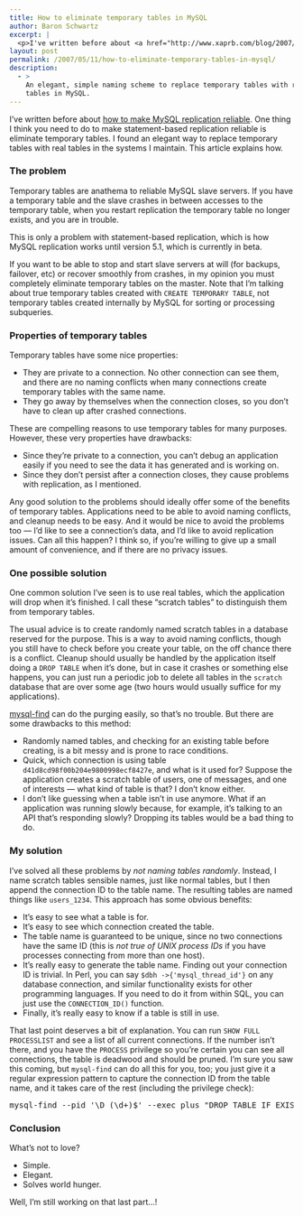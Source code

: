 ```yaml
---
title: How to eliminate temporary tables in MySQL
author: Baron Schwartz
excerpt: |
  <p>I've written before about <a href="http://www.xaprb.com/blog/2007/01/20/how-to-make-mysql-replication-reliable/">how to make MySQL replication reliable</a>.  One thing I think you need to do to make statement-based replication reliable is eliminate temporary tables.  I found an elegant way to replace temporary tables with real tables in the systems I maintain.  This article explains how.</p>
layout: post
permalink: /2007/05/11/how-to-eliminate-temporary-tables-in-mysql/
description:
  - >
    An elegant, simple naming scheme to replace temporary tables with real scratch
    tables in MySQL.
---
```

I&#8217;ve written before about [how to make MySQL replication reliable][1]. One thing I think you need to do to make statement-based replication reliable is eliminate temporary tables. I found an elegant way to replace temporary tables with real tables in the systems I maintain. This article explains how.

### The problem

Temporary tables are anathema to reliable MySQL slave servers. If you have a temporary table and the slave crashes in between accesses to the temporary table, when you restart replication the temporary table no longer exists, and you are in trouble.

This is only a problem with statement-based replication, which is how MySQL replication works until version 5.1, which is currently in beta.

If you want to be able to stop and start slave servers at will (for backups, failover, etc) or recover smoothly from crashes, in my opinion you must completely eliminate temporary tables on the master. Note that I&#8217;m talking about true temporary tables created with `CREATE TEMPORARY TABLE`, not temporary tables created internally by MySQL for sorting or processing subqueries.

### Properties of temporary tables

Temporary tables have some nice properties:

*   They are private to a connection. No other connection can see them, and there are no naming conflicts when many connections create temporary tables with the same name.
*   They go away by themselves when the connection closes, so you don&#8217;t have to clean up after crashed connections.

These are compelling reasons to use temporary tables for many purposes. However, these very properties have drawbacks:

*   Since they&#8217;re private to a connection, you can&#8217;t debug an application easily if you need to see the data it has generated and is working on.
*   Since they don&#8217;t persist after a connection closes, they cause problems with replication, as I mentioned.

Any good solution to the problems should ideally offer some of the benefits of temporary tables. Applications need to be able to avoid naming conflicts, and cleanup needs to be easy. And it would be nice to avoid the problems too &#8212; I&#8217;d like to see a connection&#8217;s data, and I&#8217;d like to avoid replication issues. Can all this happen? I think so, if you&#8217;re willing to give up a small amount of convenience, and if there are no privacy issues.

### One possible solution

One common solution I&#8217;ve seen is to use real tables, which the application will drop when it&#8217;s finished. I call these &#8220;scratch tables&#8221; to distinguish them from temporary tables.

The usual advice is to create randomly named scratch tables in a database reserved for the purpose. This is a way to avoid naming conflicts, though you still have to check before you create your table, on the off chance there is a conflict. Cleanup should usually be handled by the application itself doing a `DROP TABLE` when it&#8217;s done, but in case it crashes or something else happens, you can just run a periodic job to delete all tables in the `scratch` database that are over some age (two hours would usually suffice for my applications).

[mysql-find][2] can do the purging easily, so that&#8217;s no trouble. But there are some drawbacks to this method:

*   Randomly named tables, and checking for an existing table before creating, is a bit messy and is prone to race conditions.
*   Quick, which connection is using table `d41d8cd98f00b204e9800998ecf8427e`, and what is it used for? Suppose the application creates a scratch table of users, one of messages, and one of interests &#8212; what kind of table is that? I don&#8217;t know either.
*   I don&#8217;t like guessing when a table isn&#8217;t in use anymore. What if an application was running slowly because, for example, it&#8217;s talking to an API that&#8217;s responding slowly? Dropping its tables would be a bad thing to do.

### My solution

I&#8217;ve solved all these problems by *not naming tables randomly*. Instead, I name scratch tables sensible names, just like normal tables, but I then append the connection ID to the table name. The resulting tables are named things like `users_1234`. This approach has some obvious benefits:

*   It&#8217;s easy to see what a table is for.
*   It&#8217;s easy to see which connection created the table.
*   The table name is guaranteed to be unique, since no two connections have the same ID (this is *not true of UNIX process IDs* if you have processes connecting from more than one host).
*   It&#8217;s really easy to generate the table name. Finding out your connection ID is trivial. In Perl, you can say `$dbh ->{'mysql_thread_id'}` on any database connection, and similar functionality exists for other programming languages. If you need to do it from within SQL, you can just use the `CONNECTION_ID()` function.
*   Finally, it&#8217;s really easy to know if a table is still in use.

That last point deserves a bit of explanation. You can run `SHOW FULL PROCESSLIST` and see a list of all current connections. If the number isn&#8217;t there, and you have the `PROCESS` privilege so you&#8217;re certain you can see all connections, the table is deadwood and should be pruned. I&#8217;m sure you saw this coming, but `mysql-find` can do all this for you, too; you just give it a regular expression pattern to capture the connection ID from the table name, and it takes care of the rest (including the privilege check):

<pre>mysql-find --pid '\D_(\d+)$' --exec_plus "DROP TABLE IF EXISTS %s"</pre>

### Conclusion

What&#8217;s not to love?

*   Simple.
*   Elegant.
*   Solves world hunger.

Well, I&#8217;m still working on that last part&#8230;!

 [1]: http://www.xaprb.com/blog/2007/01/20/how-to-make-mysql-replication-reliable/
 [2]: http://code.google.com/p/maatkit